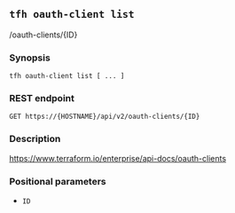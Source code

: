 ## `tfh oauth-client list`

/oauth-clients/{ID}

### Synopsis

    tfh oauth-client list [ ... ]

### REST endpoint

    GET https://{HOSTNAME}/api/v2/oauth-clients/{ID}

### Description

https://www.terraform.io/enterprise/api-docs/oauth-clients

### Positional parameters

* `ID`

